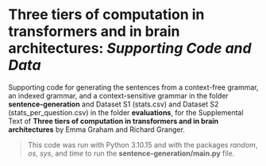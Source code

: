 # Three tiers of computation in transformers and in brain architectures: *Supporting Code and Data*

Supporting code for generating the sentences from a context-free grammar, an indexed grammar, and a context-sensitive grammar in the folder **sentence-generation** and Dataset S1 (stats.csv) and Dataset S2 (stats_per_question.csv) in the folder **evaluations**, for the Supplemental Text of **Three tiers of computation in transformers and in brain architectures** by Emma Graham and Richard Granger.

> This code was run with Python 3.10.15 and with the packages *random*, *os*, *sys*, and *time* to run the **sentence-generation/main.py** file. 
